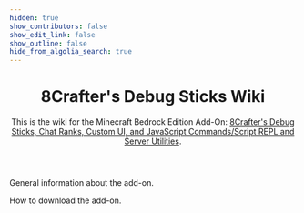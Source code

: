 ```yaml
---
hidden: true
show_contributors: false
show_edit_link: false
show_outline: false
hide_from_algolia_search: true
---
```


<div class="home">
<header>

<WikiImage
    src="/assets/images/homepage/pack_icon_animated_0.5x_frames.svg"
    alt="8Crafter's Debug Sticks Wiki Logo"
    pixelated
/>

# 8Crafter's Debug Sticks Wiki

This is the wiki for the Minecraft Bedrock Edition Add-On: [8Crafter's Debug Sticks, Chat Ranks, Custom UI, and JavaScript Commands/Script REPL and Server Utilities](https://modbay.org/mods/1240-8crafters-debug-sticks.html).

</header>
<CardGrid>

<Card title="General Information" link="./general/debug-sticks" image="assets/images/homepage/pack_icon_animated_0.5x_frames.svg" pixelated>

General information about the add-on.

</Card>

<Card title="Downloading" link="./general/downloading" image="assets/images/homepage/downloading.png" pixelated>

How to download the add-on.

</Card>

</CardGrid>
</div>
